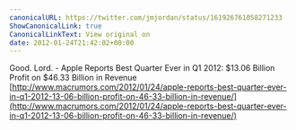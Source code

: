 ```yaml
---
canonicalURL: https://twitter.com/jmjordan/status/161926761058271233
ShowCanonicalLink: true
CanonicalLinkText: View original on
date: 2012-01-24T21:42:02+00:00
---
```

Good. Lord. - Apple Reports Best Quarter Ever in Q1 2012: $13.06 Billion Profit on $46.33 Billion in Revenue [http://www.macrumors.com/2012/01/24/apple-reports-best-quarter-ever-in-q1-2012-13-06-billion-profit-on-46-33-billion-in-revenue/](http://www.macrumors.com/2012/01/24/apple-reports-best-quarter-ever-in-q1-2012-13-06-billion-profit-on-46-33-billion-in-revenue/)